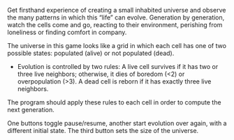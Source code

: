 Get firsthand experience of creating a small inhabited universe 
and observe the many patterns in which this “life” can evolve. 
Generation by generation, watch the cells come and go, reacting to their environment, 
perishing from loneliness or finding comfort in company.

The universe in this game looks like a grid in which each cell has one of two possible states: populated (alive) or not populated (dead).
 - Evolution is controlled by two rules:
A live cell survives if it has two or three live neighbors; otherwise, it dies of boredom (<2) or overpopulation (>3).
A dead cell is reborn if it has exactly three live neighbors.

The program should apply these rules to each cell in order to compute the next generation.

One buttons toggle pause/resume, another start evolution over again, with a different initial state.
The third button sets the size of the universe.
